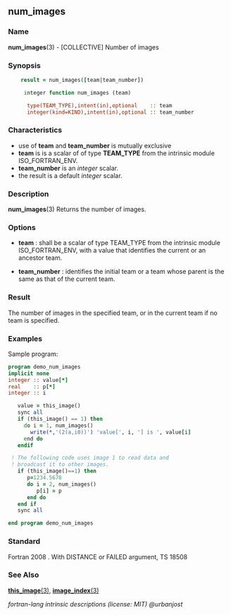 ## num_images

### **Name**

**num_images**(3) - \[COLLECTIVE\] Number of images

### **Synopsis**

```fortran
    result = num_images([team|team_number])
```

```fortran
     integer function num_images (team)

      type(TEAM_TYPE),intent(in),optional    :: team
      integer(kind=KIND),intent(in),optional :: team_number
```

### **Characteristics**

- use of **team** and **team_number** is mutually exclusive
- **team** is is a scalar of of type **TEAM_TYPE** from the intrinsic module ISO_FORTRAN_ENV.
- **team_number** is an _integer_ scalar.
- the result is a default _integer_ scalar.

### **Description**

**num_images**(3) Returns the number of images.

### **Options**

- **team**
  : shall be a scalar of type TEAM_TYPE from the intrinsic module
  ISO_FORTRAN_ENV, with a value that identifies the current or an
  ancestor team.

- **team_number**
  : identifies the initial team or a team whose parent is the same as
  that of the current team.

### **Result**

The number of images in the specified team, or in the current team if
no team is specified.

### **Examples**

Sample program:

```fortran
program demo_num_images
implicit none
integer :: value[*]
real    :: p[*]
integer :: i

   value = this_image()
   sync all
   if (this_image() == 1) then
     do i = 1, num_images()
       write(*,'(2(a,i0))') 'value[', i, '] is ', value[i]
     end do
   endif

 ! The following code uses image 1 to read data and
 ! broadcast it to other images.
   if (this_image()==1) then
      p=1234.5678
      do i = 2, num_images()
         p[i] = p
      end do
   end if
   sync all

end program demo_num_images
```

### **Standard**

Fortran 2008 . With DISTANCE or FAILED argument, TS 18508

### **See Also**

[**this_image**(3)](#this_image),
[**image_index**(3)](#this_index)

_fortran-lang intrinsic descriptions (license: MIT) \@urbanjost_
